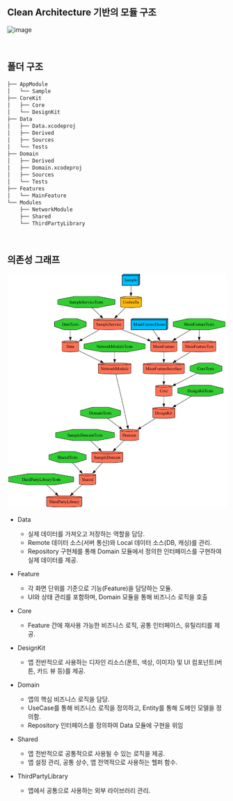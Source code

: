 ## Clean Architecture 기반의 모듈 구조
![image](https://github.com/user-attachments/assets/1aaa73d0-e3c2-4fb3-9e7a-d967c8439295)

<br>

## 폴더 구조
```
├── AppModule
│   └── Sample
├── CoreKit
│   ├── Core
│   └── DesignKit
├── Data
│   ├── Data.xcodeproj
│   ├── Derived
│   ├── Sources
│   └── Tests
├── Domain
│   ├── Derived
│   ├── Domain.xcodeproj
│   ├── Sources
│   └── Tests
├── Features
│   └── MainFeature
└── Modules
    ├── NetworkModule
    ├── Shared
    └── ThirdPartyLibrary
```

<br>

## 의존성 그래프
<img src="https://github.com/junlight94/Tuist_Template/blob/service/Sample/graph.png" />

- Data
    - 실제 데이터를 가져오고 저장하는 역할을 담당.
    - Remote 데이터 소스(서버 통신)와 Local 데이터 소스(DB, 캐싱)를 관리.
    - Repository 구현체를 통해 Domain 모듈에서 정의한 인터페이스를 구현하여 실제 데이터를 제공.
 
- Feature
    - 각 화면 단위를 기준으로 기능(Feature)을 담당하는 모듈.
    - UI와 상태 관리를 포함하며, Domain 모듈을 통해 비즈니스 로직을 호출
 
- Core
    - Feature 간에 재사용 가능한 비즈니스 로직, 공통 인터페이스, 유틸리티를 제공.

- DesignKit
    - 앱 전반적으로 사용하는 디자인 리소스(폰트, 색상, 이미지) 및 UI 컴포넌트(버튼, 카드 뷰 등)를 제공.

- Domain
    - 앱의 핵심 비즈니스 로직을 담당.
    - UseCase를 통해 비즈니스 로직을 정의하고, Entity를 통해 도메인 모델을 정의함.
    - Repository 인터페이스를 정의하여 Data 모듈에 구현을 위임

- Shared
    - 앱 전반적으로 공통적으로 사용될 수 있는 로직을 제공.
    - 앱 설정 관리, 공통 상수, 앱 전역적으로 사용하는 헬퍼 함수.

- ThirdPartyLibrary
    - 앱에서 공통으로 사용하는 외부 라이브러리 관리.
